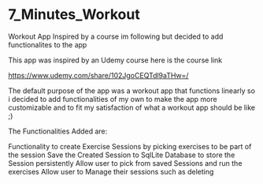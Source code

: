 # 7_Minutes_Workout
Workout App Inspired by a course im following but decided to add functionalites to the app

This app was inspired by an Udemy course here is the course link 

https://www.udemy.com/share/102JgoCEQTdl9aTHw=/


The default purpose of the app was a workout app that functions linearly  so i decided to add functionalities of my own
to make the app more customizable and to fit my satisfaction of what a workout app should be like ;)

The Functionalities Added are:

Functionality to create Exercise Sessions by picking exercises to be part of the session
Save the Created Session to SqlLite Database to store the Session persistently
Allow user to pick from saved Sessions and run the exercises
Allow user to Manage their sessions such as deleting
